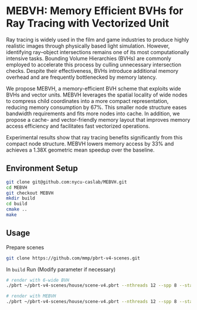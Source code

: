 # MEBVH: Memory Efficient BVHs for Ray Tracing with Vectorized Unit
Ray tracing is widely used in the film and game industries to produce highly realistic images through physically based light simulation. However, identifying ray–object intersections remains one of its most computationally intensive tasks. Bounding Volume Hierarchies (BVHs) are commonly employed to accelerate this process by culling unnecessary intersection checks. Despite their effectiveness, BVHs introduce additional memory overhead and are frequently bottlenecked by memory latency.

We propose MEBVH, a memory-efficient BVH scheme that exploits wide BVHs and vector units. MEBVH leverages the spatial locality of wide nodes to compress child coordinates into a more compact representation, reducing memory consumption by 67%. This smaller node structure eases bandwidth requirements and fits more nodes into cache. In addition, we propose a cache- and vector-friendly memory layout that improves memory access efficiency and facilitates fast vectorized operations.

Experimental results show that ray tracing benefits significantly from this compact node structure. MEBVH lowers memory access by 33% and achieves a 1.38X geometric mean speedup over the baseline.


## Environment Setup
```bash
git clone git@github.com:nycu-caslab/MEBVH.git
cd MEBVH
git checkout MEBVH
mkdir build
cd build
cmake ..
make 
```

## Usage
Prepare scenes
```bash
git clone https://github.com/mmp/pbrt-v4-scenes.git
```
In `build` Run (Modify parameter if necessary)
```bash
# render with 6-wide BVH
./pbrt ~/pbrt-v4-scenes/house/scene-v4.pbrt --nthreads 12 --spp 8 --stats --wbvh

# render with MEBVH 
./pbrt ~/pbrt-v4-scenes/house/scene-v4.pbrt --nthreads 12 --spp 8 --stats --mebvh
```


